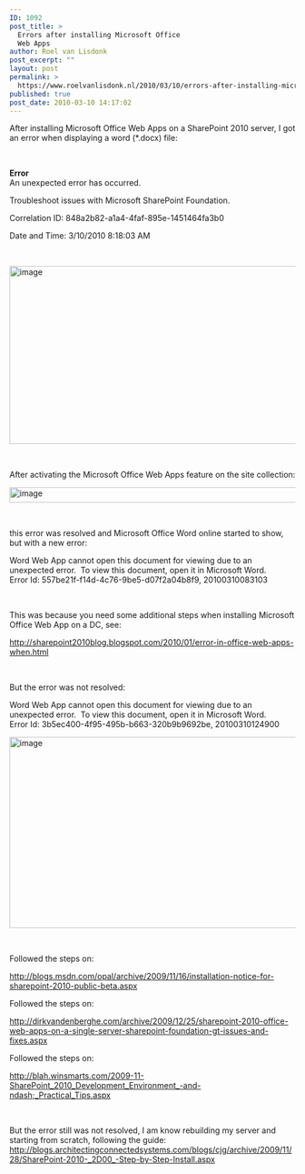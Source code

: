 ```yaml
---
ID: 1092
post_title: >
  Errors after installing Microsoft Office
  Web Apps
author: Roel van Lisdonk
post_excerpt: ""
layout: post
permalink: >
  https://www.roelvanlisdonk.nl/2010/03/10/errors-after-installing-microsoft-office-wep-apps/
published: true
post_date: 2010-03-10 14:17:02
---
```

<p>After installing Microsoft Office Web Apps on a SharePoint 2010 server, I got an error when displaying a word (*.docx) file:</p>  <p>&#160;</p>  <p><strong>Error      <br /></strong>An unexpected error has occurred. </p>  <p>Troubleshoot issues with Microsoft SharePoint Foundation. </p>  <p>Correlation ID: 848a2b82-a1a4-4faf-895e-1451464fa3b0 </p>  <p>Date and Time: 3/10/2010 8:18:03 AM </p>  <p>&#160;</p>  <p><a href="http://www.roelvanlisdonk.nl/wp-content/uploads/2010/03/image7.png"><img style="border-bottom: 0px; border-left: 0px; display: inline; border-top: 0px; border-right: 0px" title="image" border="0" alt="image" src="http://www.roelvanlisdonk.nl/wp-content/uploads/2010/03/image_thumb7.png" width="704" height="313" /></a> </p>  <p>&#160;</p>  <p>After activating the Microsoft Office Web Apps feature on the site collection:</p>  <p><a href="http://www.roelvanlisdonk.nl/wp-content/uploads/2010/03/image8.png"><img style="border-bottom: 0px; border-left: 0px; display: inline; border-top: 0px; border-right: 0px" title="image" border="0" alt="image" src="http://www.roelvanlisdonk.nl/wp-content/uploads/2010/03/image_thumb8.png" width="704" height="27" /></a> </p>  <p>&#160;</p>  <p>this error was resolved and Microsoft Office Word online started to show, but with a new error: </p>  <p>Word Web App cannot open this document for viewing due to an unexpected error.&#160; To view this document, open it in Microsoft Word.   <br />Error Id: 557be21f-f14d-4c76-9be5-d07f2a04b8f9, 20100310083103 </p>  <p>&#160;</p>  <p>This was because you need some additional steps when installing Microsoft Office Web App on a DC, see:</p>  <p><a title="http://sharepoint2010blog.blogspot.com/2010/01/error-in-office-web-apps-when.html" href="http://sharepoint2010blog.blogspot.com/2010/01/error-in-office-web-apps-when.html">http://sharepoint2010blog.blogspot.com/2010/01/error-in-office-web-apps-when.html</a></p>  <p>&#160;</p>  <p>But the error was not resolved:</p>  <p>Word Web App cannot open this document for viewing due to an unexpected error.&#160; To view this document, open it in Microsoft Word.   <br />Error Id: 3b5ec400-4f95-495b-b663-320b9b9692be, 20100310124900 </p>  <p><a href="http://www.roelvanlisdonk.nl/wp-content/uploads/2010/03/image9.png"><img style="border-bottom: 0px; border-left: 0px; display: inline; border-top: 0px; border-right: 0px" title="image" border="0" alt="image" src="http://www.roelvanlisdonk.nl/wp-content/uploads/2010/03/image_thumb9.png" width="704" height="336" /></a> </p>  <p>&#160;</p>  <p>Followed the steps on:</p>  <p><a title="http://blogs.msdn.com/opal/archive/2009/11/16/installation-notice-for-sharepoint-2010-public-beta.aspx" href="http://blogs.msdn.com/opal/archive/2009/11/16/installation-notice-for-sharepoint-2010-public-beta.aspx">http://blogs.msdn.com/opal/archive/2009/11/16/installation-notice-for-sharepoint-2010-public-beta.aspx</a></p>  <p>Followed the steps on:</p>  <p><a title="http://dirkvandenberghe.com/archive/2009/12/25/sharepoint-2010-office-web-apps-on-a-single-server-sharepoint-foundation-gt-issues-and-fixes.aspx" href="http://dirkvandenberghe.com/archive/2009/12/25/sharepoint-2010-office-web-apps-on-a-single-server-sharepoint-foundation-gt-issues-and-fixes.aspx">http://dirkvandenberghe.com/archive/2009/12/25/sharepoint-2010-office-web-apps-on-a-single-server-sharepoint-foundation-gt-issues-and-fixes.aspx</a></p>  <p>Followed the steps on:</p>  <p><a title="http://blah.winsmarts.com/2009-11-SharePoint_2010_Development_Environment_-and-ndash;_Practical_Tips.aspx" href="http://blah.winsmarts.com/2009-11-SharePoint_2010_Development_Environment_-and-ndash;_Practical_Tips.aspx">http://blah.winsmarts.com/2009-11-SharePoint_2010_Development_Environment_-and-ndash;_Practical_Tips.aspx</a></p>  <p>&#160;</p>  <p>But the error still was not resolved, I am know rebuilding my server and starting from scratch, following the guide:   <br /><a href="http://blogs.architectingconnectedsystems.com/blogs/cjg/archive/2009/11/28/SharePoint-2010-_2D00_-Step-by-Step-Install.aspx">http://blogs.architectingconnectedsystems.com/blogs/cjg/archive/2009/11/28/SharePoint-2010-_2D00_-Step-by-Step-Install.aspx</a></p>